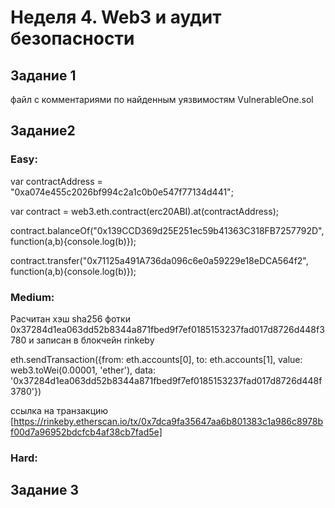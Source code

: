 # Неделя 4. Web3 и аудит безопасности

## Задание 1

файл с комментариями по найденным уязвимостям VulnerableOne.sol

## Задание2

### Easy:
var contractAddress = "0xa074e455c2026bf994c2a1c0b0e547f77134d441";

var contract = web3.eth.contract(erc20ABI).at(contractAddress);

contract.balanceOf("0x139CCD369d25E251ec59b41363C318FB7257792D", function(a,b){console.log(b)});

contract.transfer("0x71125a491A736da096c6e0a59229e18eDCA564f2", function(a,b){console.log(b)});

### Medium:
Расчитан хэш sha256 фотки 0x37284d1ea063dd52b8344a871fbed9f7ef0185153237fad017d8726d448f3780 
и записан в блокчейн rinkeby

eth.sendTransaction({from: eth.accounts[0], to: eth.accounts[1], value: web3.toWei(0.00001, 'ether'), data: '0x37284d1ea063dd52b8344a871fbed9f7ef0185153237fad017d8726d448f3780'})

ссылка на транзакцию [https://rinkeby.etherscan.io/tx/0x7dca9fa35647aa6b801383c1a986c8978bf00d7a96952bdcfcb4af38cb7fad5e]

### Hard:

## Задание 3